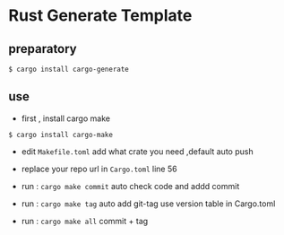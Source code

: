 # Rust Generate Template

## preparatory

```shell
$ cargo install cargo-generate
```

## use

- first , install cargo make

```shell
$ cargo install cargo-make
```

- edit `Makefile.toml` add what crate you need ,default auto push 

- replace your repo url in `Cargo.toml` line 56 

- run : `cargo make commit` auto check code and addd commit
- run : `cargo make tag` auto add git-tag use version table in Cargo.toml
- run : `cargo make all` commit + tag
